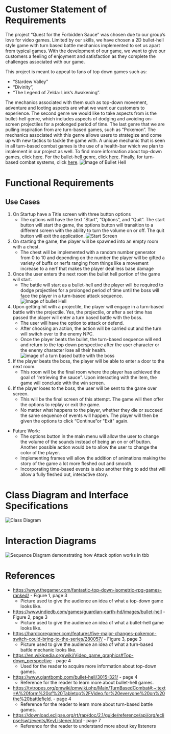 # Customer Statement of Requirements
The project “Quest for the Forbidden Sauce” was chosen due to our group’s love for video
games. Limited by our skills, we have chosen a 2D bullet-hell style game with turn based battle
mechanics implemented to set us apart from typical games. With the development of our game,
we want to give our customers a feeling of enjoyment and satisfaction as they complete the challenges associated with our game. 

This
project is meant to appeal to fans of top down
games such as:
- “Stardew Valley”
- “Divinity”,
- “The Legend of Zelda: Link’s
Awakening”. 

The mechanics associated with
them such as top-down movement, adventure and looting aspects are what we want our
customers to experience. The second genre we
would like to take aspects from is the bullet-hell
genre, which includes aspects of dodging and
avoiding on-screen projectiles for a prolonged
period of time. The last genre that we are
pulling inspiration from are turn-based games, such as “Pokemon”. The mechanics associated
with this genre allows users to strategize and come up with new tactics to tackle the game with.
A unique mechanic that is seen in all turn-based
combat games is the use of a health-bar which we
plan to implement in our project as well. To find
more information about top-down games, click [here](https://en.wikipedia.org/wiki/Video_game_graphics#Top-down_perspective). For the bullet-hell genre, click [here](https://www.giantbomb.com/bullet-hell/3015-321/). Finally, for turn-based combat systems, click [here](https://tvtropes.org/pmwiki/pmwiki.php/Main/TurnBasedCombat#:~:text=A%20form%20of%20Tabletop%2FVideo,for%20everyone%20on%20the%20battlefield.).
![Image of Bullet Hell](final-project-jarriohn-leamdon-main/media/imageBulletHell.png "Customer Statment Image")

# Functional Requirements
## Use Cases
1. On Startup have a Title screen with three button options
    - The options will have the text “Start”, “Options”, and “Quit”. The start button will start the game, the options button will transition to a different screen with the ability to turn the volume on or off. The quit button will exit the application.
        ![Start Screen](final-project-jarriohn-leamdon-main/media/imageStart.png "Start Screen")
2. On starting the game, the player will be spawned into an empty room with a chest.
    - The chest will be implemented with a random number generator from 0 to 10 and depending on the number the player will be gifted a variety of buffs or nerfs ranging from things like a movement increase to a nerf that makes the player deal less base damage
3. Once the user enters the next room the bullet hell portion of the game will start.
    - The battle will start as a bullet-hell and the player will be required to dodge projectiles for a prolonged period of time until the boss will face the player in a turn-based attack sequence.
        ![Image of bullet Hell](final-project-jarriohn-leamdon-main/media/imageBulletHell.png "bullet hell image")
4. Upon getting hit with a projectile, the player will engage in a turn-based battle with the projectile. Yes, the projectile, or after a set time has passed the player will enter a turn based battle with the boss.
    - The user will have the option to attack or defend.
    - After choosing an action, the action will be carried out and the turn will switch over to the enemy NPC.
    - Once the player beats the bullet, the turn-based sequence will end and return to the top down perspective after the user character or the enemy character lose all their health.
        ![image of a turn based battle with the boss](final-project-jarriohn-leamdon-main/media/imageBossBattle.png "Boss TBB")
5. If the player beats the boss, the player will be able to enter a door to the next room.
    - This room will be the final room where the player has achieved the goal of “retrieving the sauce”. Upon interacting with the item, the game will conclude with the win screen. 
6. If the player loses to the boss, the user will be sent to the game over screen.
    - This will be the final screen of this attempt. The game will then offer the options to replay or exit the game.
    - No matter what happens to the player, whether they die or succeed the same sequence of events will happen. The player will then be given the options to click “Continue”or "Exit" again.
- Future Work:
    - The options button in the main menu will allow the user to change the volume of the sounds instead of being an on or off button. Another possible action would be to allow the user to change the color of the player.
    - Implementing frames will allow the addition of animations making the story of the game a lot more fleshed out and smooth.
    - Incorporating time-based events is also another thing to add that will allow a fully fleshed out, interactive story.

# Class Diagram and Interface Specifications
![Class Diagram](final-project-jarriohn-leamdon-main/media/55GroupProjectClassDiagram.png "Class Diagram")


# Interaction Diagrams
![Sequence Diagram demonstrating how Attack option works in tbb](final-project-jarriohn-leamdon-main/media/finalSeqDiagram.png "Sequence Diagram")

# References
- https://www.thegamer.com/fantastic-top-down-isometric-rpg-games-ranked/ - Figure 1, page 3
    - Picture used to give the audience an idea of what a top-down game looks like.
- https://www.indiedb.com/games/guardian-earth-hd/images/bullet-hell - Figure 2, page 3
    - Picture used to give the audience an idea of what a bullet-hell game looks like.
- https://hardcoregamer.com/features/five-major-changes-pokemon-switch-could-bring-to-the-series/280057/ - Figure 3, page 3
    - Picture used to give the audience an idea of what a turn-based battle mechanic looks like.
- https://en.wikipedia.org/wiki/Video_game_graphics#Top-down_perspective - page 4
    - Used for the reader to acquire more information about top-down games.
- https://www.giantbomb.com/bullet-hell/3015-321/ - page 4
    - Reference for the reader to learn more about bullet-hell games.
- https://tvtropes.org/pmwiki/pmwiki.php/Main/TurnBasedCombat#:~:text=A%20form%20of%20Tabletop%2FVideo,for%20everyone%20on%20the%20battlefield. - page 4
    - Reference for the reader to learn more about turn-based battle games.
- https://download.eclipse.org/rt/rap/doc/2.1/guide/reference/api/org/eclipse/swt/events/KeyListener.html - page 7
    - Reference for the reader to understand more about key listeners
